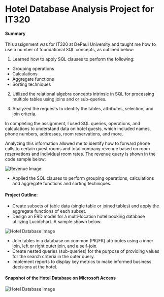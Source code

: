 # Hotel Database Analysis Project for IT320

#### Summary

This assignment was for IT320 at DePaul University and taught me how to use a number of foundational SQL concepts, as outlined below:

1. Learned how to apply SQL clauses to perform the following:
* Grouping operations
* Calculations
* Aggregate functions
* Sorting techniques

2. Utilized the relational algebra concepts intrinsic in SQL for processing multiple tables using joins and or sub-queries.

3. Analyzed the requests to identify the tables, attributes, selection, and join criteria.

In completing the assignment, I used SQL queries, operations, and calculations to understand data on hotel guests, which included names, phone numbers, addresses, room reservations, and more.

Analyzing this information allowed me to identify how to forward phone calls to certain guest rooms and total company revenue based on room reservations and individual room rates. The revenue query is shown in the code sample below:

![Revenue Image](IMG/revenue-image.png)

- Applied the SQL clauses to perform grouping operations, calculations and aggregate functions and sorting techniques.

#### Project Outline:
- Create subsets of table data (single table or joined tables) and apply the aggregate functions of each subset.
- Design an ERD model for a multi-location hotel booking database utilizing Lucidchart. A sample shown below.

![Hotel Database Image](IMG/erd-diagram.png)
- Join tables in a database on common (PK/FK) attributes using a inner join, left or right outer join, and a self-join.
- Create nested queries (sub-queries) for the purpose of providing values for the search criteria in the outer query.
- Implement reports to display key metrics to make informed business decisions at the hotel. 

#### Snapshot of the Hotel Database on Microsoft Access
![Hotel Database Image](IMG/hotel-database.png)
